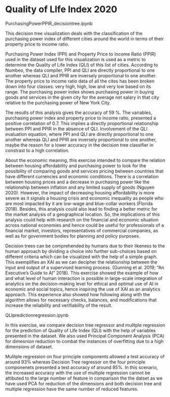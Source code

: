 # Quality of LIfe Index 2020

PurchasingPowerPPIR_decisiontree.ipynb

This decision tree visualization deals with the classification of the purchasing power index of different cities around the world in terms of their property price to income ratio. 

Purchasing Power Index (PPI) and Property Price to Income Ratio (PPIR) used in the dataset used for this visualization is used as a metric to determine the Quality of Life Index (QLI) of this list of cities. According to Numbeo, the data compiler, PPI and QLI are directly proportional to one another whereas QLI and PPIR are inversely proportional to one another. The property price to income ratio data of all the cites has been broken down into four classes: very high, high, low and very low based on its range. The purchasing power index shows purchasing power in buying goods and services in the given city for the average net salary in that city relative to the purchasing power of New York City.

The resutls of this analysis gives the accuracy of 59 %. The variables, purchasing power index and property price to income ratio, presented a positive correlation of 0.7. This implies a directly proportional relationship between PPI and PPIR in the absence of QLI. Involvement of the QLI evaluation equation, where  PPI and QLI are directly proportional to one another whereas QLI and PPIR are inversely proportional to one another, maybe the reason for a lower accuracy in the decision tree classifier in constrast to a high correlation.  

About the economic meaning, this exercise intended to compare the relation between housing affordability and purchasing power to look for the possibility of comparing goods and services pricing between countries that have different currencies and economic conditions. There is a correlation between housing prices and a decrease in purchasing power like the relationship between inflation and any limited supply of goods (Nguyen 2020).  However, the impact of decreasing housing affordability is more severe as it signals a housing crisis and economic inequality as people who are most impacted by it are low-wage and blue-collar workers (Florida 2018).  Besides, this analysis could also lead to finding a better metric for the market analysis of a geographical location. So, the implications of this analysis could help with research on the financial and economic situation across national economies and hence could be useful for professionals of a financial market, investors, representatives of commercial companies, as well as for government bodies for planning and policy purposes.

Decision trees can be comprehended by humans due to their likeness to the human approach by dividing a choice into further sub-choices based on different criteria which can be visualized with the help of a simple graph. This exemplifies an XAI as we can decipher the relationship between the input and output of a supervised learning process. (Gunning et al. 2019; “An Executive’s Guide to AI” 2018). This exercise showed the example of how and what level of human interaction is possible in large-scale integration of analytics on the decision-making level for ethical and optimal use of AI in economic and social topics, hence inspiring the use of XAI as an analytics approach. This experience also showed how following along with the algorithm allows for necessary checks, balances, and modifications that increase the reliability and verifiability of the result.

QLIpredictionregression.ipynb

In this exercise, we compare decision tree regressor and mulitple regression for the prediction of Quality of Life Index (QLI) with the help of variables presented in the dataset. We also used Principal Component Analysis (PCA) for dimesnion reduction to combat the instances of overfitting due to a high dimensions of dataset. 

Mulitple regression on four principle components allowed a test accuracy of around 93% whereas Decision Tree regressor on the four principle componenets presented a test accuracy of around 85%. In this scenario, the increased accuracy with the use of multiple regression cannot be attibuted to the large number of feature in comparison the the datset as we have used PCA for reduction of the dimensions and both decision tree and multiple regression have the same number of reduced features. 


